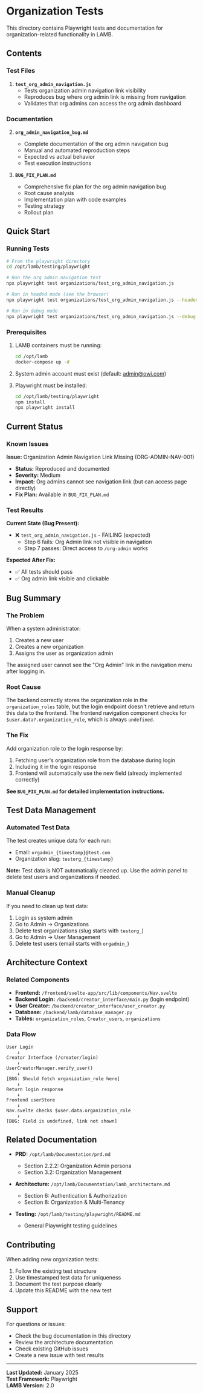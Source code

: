 # Organization Tests

This directory contains Playwright tests and documentation for organization-related functionality in LAMB.

## Contents

### Test Files

1. **`test_org_admin_navigation.js`**
   - Tests organization admin navigation link visibility
   - Reproduces bug where org admin link is missing from navigation
   - Validates that org admins can access the org admin dashboard

### Documentation

2. **`org_admin_navigation_bug.md`**
   - Complete documentation of the org admin navigation bug
   - Manual and automated reproduction steps
   - Expected vs actual behavior
   - Test execution instructions

3. **`BUG_FIX_PLAN.md`**
   - Comprehensive fix plan for the org admin navigation bug
   - Root cause analysis
   - Implementation plan with code examples
   - Testing strategy
   - Rollout plan

## Quick Start

### Running Tests

```bash
# From the playwright directory
cd /opt/lamb/testing/playwright

# Run the org admin navigation test
npx playwright test organizations/test_org_admin_navigation.js

# Run in headed mode (see the browser)
npx playwright test organizations/test_org_admin_navigation.js --headed

# Run in debug mode
npx playwright test organizations/test_org_admin_navigation.js --debug
```

### Prerequisites

1. LAMB containers must be running:
   ```bash
   cd /opt/lamb
   docker-compose up -d
   ```

2. System admin account must exist (default: admin@owi.com)

3. Playwright must be installed:
   ```bash
   cd /opt/lamb/testing/playwright
   npm install
   npx playwright install
   ```

## Current Status

### Known Issues

**Issue:** Organization Admin Navigation Link Missing (ORG-ADMIN-NAV-001)
- **Status:** Reproduced and documented
- **Severity:** Medium
- **Impact:** Org admins cannot see navigation link (but can access page directly)
- **Fix Plan:** Available in `BUG_FIX_PLAN.md`

### Test Results

**Current State (Bug Present):**
- ❌ `test_org_admin_navigation.js` - FAILING (expected)
  - Step 6 fails: Org Admin link not visible in navigation
  - Step 7 passes: Direct access to `/org-admin` works

**Expected After Fix:**
- ✅ All tests should pass
- ✅ Org admin link visible and clickable

## Bug Summary

### The Problem

When a system administrator:
1. Creates a new user
2. Creates a new organization
3. Assigns the user as organization admin

The assigned user cannot see the "Org Admin" link in the navigation menu after logging in.

### Root Cause

The backend correctly stores the organization role in the `organization_roles` table, but the login endpoint doesn't retrieve and return this data to the frontend. The frontend navigation component checks for `$user.data?.organization_role`, which is always `undefined`.

### The Fix

Add organization role to the login response by:
1. Fetching user's organization role from the database during login
2. Including it in the login response
3. Frontend will automatically use the new field (already implemented correctly)

**See `BUG_FIX_PLAN.md` for detailed implementation instructions.**

## Test Data Management

### Automated Test Data

The test creates unique data for each run:
- Email: `orgadmin_{timestamp}@test.com`
- Organization slug: `testorg_{timestamp}`

**Note:** Test data is NOT automatically cleaned up. Use the admin panel to delete test users and organizations if needed.

### Manual Cleanup

If you need to clean up test data:

1. Login as system admin
2. Go to Admin → Organizations
3. Delete test organizations (slug starts with `testorg_`)
4. Go to Admin → User Management  
5. Delete test users (email starts with `orgadmin_`)

## Architecture Context

### Related Components

- **Frontend:** `/frontend/svelte-app/src/lib/components/Nav.svelte`
- **Backend Login:** `/backend/creator_interface/main.py` (login endpoint)
- **User Creator:** `/backend/creator_interface/user_creator.py`
- **Database:** `/backend/lamb/database_manager.py`
- **Tables:** `organization_roles`, `Creator_users`, `organizations`

### Data Flow

```
User Login
    ↓
Creator Interface (/creator/login)
    ↓
UserCreatorManager.verify_user()
    ↓
[BUG: Should fetch organization_role here]
    ↓
Return login response
    ↓
Frontend userStore
    ↓
Nav.svelte checks $user.data.organization_role
    ↓
[BUG: Field is undefined, link not shown]
```

## Related Documentation

- **PRD:** `/opt/lamb/Documentation/prd.md`
  - Section 2.2.2: Organization Admin persona
  - Section 3.2: Organization Management

- **Architecture:** `/opt/lamb/Documentation/lamb_architecture.md`
  - Section 6: Authentication & Authorization
  - Section 8: Organization & Multi-Tenancy

- **Testing:** `/opt/lamb/testing/playwright/README.md`
  - General Playwright testing guidelines

## Contributing

When adding new organization tests:

1. Follow the existing test structure
2. Use timestamped test data for uniqueness
3. Document the test purpose clearly
4. Update this README with the new test

## Support

For questions or issues:
- Check the bug documentation in this directory
- Review the architecture documentation
- Check existing GitHub issues
- Create a new issue with test results

---

**Last Updated:** January 2025  
**Test Framework:** Playwright  
**LAMB Version:** 2.0

